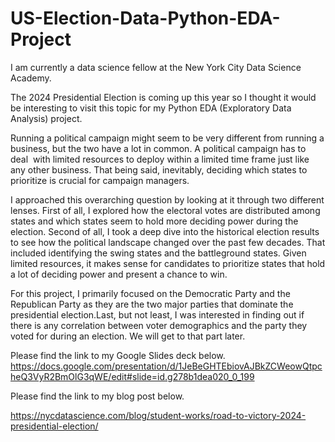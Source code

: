 # US-Election-Data-Python-EDA-Project
I am currently a data science fellow at the New York City Data Science Academy.

The 2024 Presidential Election is coming up this year so I thought it would be interesting to visit this topic for my Python EDA (Exploratory Data Analysis) project.

Running a political campaign might seem to be very different from running a business, but the two have a lot in common. A political campaign has to deal  with limited resources to deploy within a limited time frame just like any other business. That being said, inevitably, deciding which states to prioritize is crucial for campaign managers. 

I approached this overarching question by looking at it through two different lenses. First of all, I explored how the electoral votes are distributed among states and which states seem to hold more deciding power during the election. Second of all, I took a deep dive into the historical election results to see how the political landscape changed over the past few decades. That included identifying the swing states and the battleground states. Given limited resources, it makes sense for candidates to prioritize states that hold a lot of deciding power and present a chance to win.

For this project, I primarily focused on the Democratic Party and the Republican Party as they are the two major parties that dominate the presidential election.Last, but not least, I was interested in finding out if there is any correlation between voter demographics and the party they voted for during an election. We will get to that part later. 

Please find the link to my Google Slides deck below.
https://docs.google.com/presentation/d/1JeBeGHTEbiovAJBkZCWeowQtpcheQ3VyR2BmOlG3qWE/edit#slide=id.g278b1dea020_0_199

Please find the link to my blog post below.

https://nycdatascience.com/blog/student-works/road-to-victory-2024-presidential-election/
